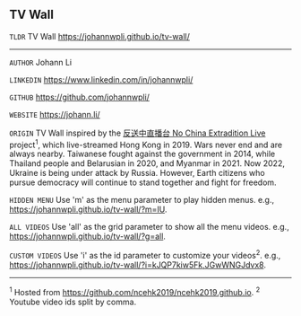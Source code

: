 ## TV Wall

`TLDR` TV Wall https://johannwpli.github.io/tv-wall/

---

`AUTHOR` Johann Li

`LINKEDIN` https://www.linkedin.com/in/johannwpli/

`GITHUB` https://github.com/johannwpli/

`WEBSITE` https://johann.li/

`ORIGIN` TV Wall inspired by the [反送中直播台 No China Extradition Live](https://ncehk2019.github.io/) project<sup>1</sup>, which live-streamed Hong Kong in 2019. Wars never end and are always nearby. Taiwanese fought against the government in 2014, while Thailand people and Belarusian in 2020, and Myanmar in 2021. Now 2022, Ukraine is being under attack by Russia. However, Earth citizens who pursue democracy will continue to stand together and fight for freedom.

`HIDDEN MENU` Use 'm' as the menu parameter to play hidden menus. e.g., https://johannwpli.github.io/tv-wall/?m=IU.

`ALL VIDEOS` Use 'all' as the grid parameter to show all the menu videos. e.g., https://johannwpli.github.io/tv-wall/?g=all.

`CUSTOM VIDEOS` Use 'i' as the id parameter to customize your videos<sup>2</sup>. e.g., https://johannwpli.github.io/tv-wall/?i=kJQP7kiw5Fk,JGwWNGJdvx8.

---

<sup>1</sup> Hosted from https://github.com/ncehk2019/ncehk2019.github.io.
<sup>2</sup> Youtube video ids split by comma.